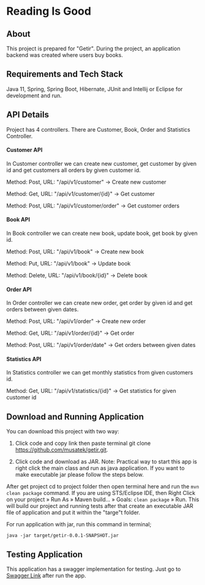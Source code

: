 # Reading Is Good

## About
This project is prepared for "Getir". During the project, an application backend was created where users buy books.

## Requirements and Tech Stack

Java 11, Spring, Spring Boot, Hibernate, JUnit and Intellij or Eclipse for development and run.

## API Details
Project has 4 controllers. There are Customer, Book, Order and Statistics Controller.

#### Customer API
In Customer controller we can create new customer, get customer by given id and get customers all orders by given customer id.

Method: Post, URL: "/api/v1/customer" -> Create new customer

Method: Get, URL: "/api/v1/customer/{id}" -> Get customer

Method: Post, URL: "/api/v1/customer/order" -> Get customer orders

#### Book API
In Book controller we can create new book, update book, get book by given id.

Method: Post, URL: "/api/v1/book" -> Create new book

Method: Put, URL: "/api/v1/book" -> Update book

Method: Delete, URL: "/api/v1/book/{id}" -> Delete book

#### Order API
In Order controller we can create new order, get order by given id and get orders between given dates.

Method: Post, URL: "/api/v1/order" -> Create new order

Method: Get, URL: "/api/v1/order/{id}" -> Get order

Method: Post, URL: "/api/v1/order/date" -> Get orders between given dates

#### Statistics API
In Statistics controller we can get monthly statistics from given customers id.

Method: Get, URL: "/api/v1/statistics/{id}" -> Get statistics for given customer id

## Download and Running Application

You can download this project with two way:
1) Click code and copy link then paste terminal  git clone https://github.com/musatek/getir.git.

2) Click code and download as JAR.
Note: Practical way to start this app is right click the main class and run as java application. If you want to make executable jar please follow the steps below.

After get project cd to project folder then open terminal here and run the 
```mvn clean package``` 
command. If you are using STS/Eclipse IDE, then Right Click on your project » Run As » Maven build… » Goals: 
```clean package``` 
» Run. This will build our project and running tests after that create an executable JAR file of application and put it within the "targe"t folder.

For run application with jar, run this command in terminal;

```java -jar target/getir-0.0.1-SNAPSHOT.jar```

## Testing Application

This application has a swagger implementation for testing.
Just go to [Swagger Link](http://localhost:9521/swagger-ui.html#) after run the app. 

